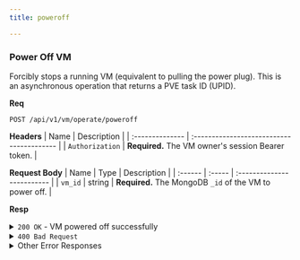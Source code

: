 ```yaml
---
title: poweroff

---
```


### Power Off VM

Forcibly stops a running VM (equivalent to pulling the power plug). This is an asynchronous operation that returns a PVE task ID (UPID).

**Req**
```
POST /api/v1/vm/operate/poweroff
```

**Headers**
| Name            | Description                               |
| :-------------- | :---------------------------------------- |
| `Authorization` | **Required.** The VM owner's session Bearer token. |

**Request Body**
| Name    | Type   | Description                |
| :------ | :----- | :------------------------- |
| `vm_id` | string | **Required.** The MongoDB `_id` of the VM to power off. |

**Resp**
<details>
<summary><code>200 OK</code> - VM powered off successfully</summary>

```json
{
  "code": 200,
  "message": "VM powered off successfully",
  "data": {
    "upid": "UPID:pve-node-1:000ABCDE:..."
  }
}
```
</details>

<details>
<summary><code>400 Bad Request</code></summary>
    
Possible `message` values:
* `"VM ID is required"`
* `"VM is not running"`
```json
{ "code": 400, "message": "...", "data": null }
```
</details>

<details>
<summary>Other Error Responses</summary>
    
Also supports `401 Unauthorized`, `403 Forbidden`, `404 Not Found`, and `500 Internal Server Error`.
</details>